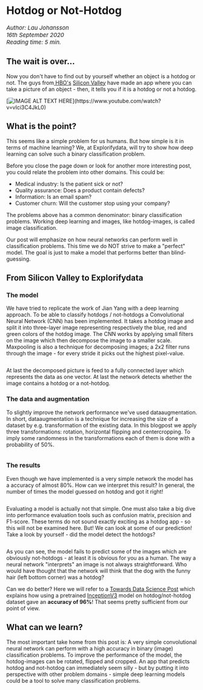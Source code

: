 <h1>Hotdog or Not-Hotdog</h1>

<!-- wp:paragraph {"customFontSize":15} -->
<p style="font-size:15px"><em>Author: Lau Johansson<br>16th September 2020<br>Reading time: 5 min.</em></p>
<!-- /wp:paragraph -->

<!-- wp:heading -->
<h2>The wait is over... </h2>
<!-- /wp:heading -->

<!-- wp:paragraph -->
<p>Now you don't have to find out by yourself whether an object is a hotdog or not. The guys from<a href="https://dk.hbonordic.com/"> HBO's</a> <a href="https://en.wikipedia.org/wiki/Silicon_Valley_(TV_series)">Silicon Valley</a> have made an app where you can take a picture of an object - then, it tells you if it is a hotdog or not a hotdog.</p>
<!-- /wp:paragraph -->

[![IMAGE ALT TEXT HERE](https://duet-cdn.vox-cdn.com/thumbor/0x0:2544x1428/750x500/filters:focal(1340x656:1341x657):format(webp)/cdn3.vox-cdn.com/uploads/chorus_asset/file/8518031/jian_yang_hbo_silicon_valley.png)](https://www.youtube.com/watch?v=vIci3C4JkL0)
<!-- wp:heading -->
<h2>What is the point?</h2>
<!-- /wp:heading -->

<!-- wp:paragraph -->
<p>This seems like a simple problem for us humans. But how simple is it in terms of machine learning? We, at Explorifydata, will try to show how deep learning can solve such a binary classification problem. </p>
<!-- /wp:paragraph -->

<!-- wp:paragraph -->
<p>Before you close the page down or look for another more interesting post, you could relate the problem into other domains. This could be:</p>
<!-- /wp:paragraph -->

<!-- wp:list -->
<ul><li>Medical industry: Is the patient sick or not?</li><li>Quality assurance: Does a product contain defects?</li><li>Information:  Is an email spam?</li><li>Customer churn: Will the customer stop using your company?</li></ul>
<!-- /wp:list -->

<!-- wp:paragraph -->
<p>The problems above has a common denominator: binary classification problems. Working deep learning and images, like hotdog-images, is called image classification. </p>
<!-- /wp:paragraph -->

<!-- wp:paragraph -->
<p>Our post will emphasize on how neural networks can perform well in classification problems. This time we do NOT strive to make a "perfect" model. The goal is just to make a model that performs better than blind-guessing. </p>
<!-- /wp:paragraph -->

<!-- wp:heading -->
<h2>From Silicon Valley to Explorifydata</h2>
<!-- /wp:heading -->

<!-- wp:heading {"level":3} -->
<h3>The model</h3>
<!-- /wp:heading -->

<!-- wp:paragraph -->
<p>We have tried to replicate the work of Jian Yang with a deep learning approach. To be able to classify hotdogs / not-hotdogs a Convolutional Neural Network (CNN) has been implemented. It takes a hotdog image and split it into three-layer image representing respectively the blue, red and green colors of the hotdog image. The CNN works by applying small filters on the image which then decompose the image to a smaller scale. Maxpooling is also a technique for decomposing images; a 2x2 filter runs through the image - for every stride it picks out the highest pixel-value.   </p>
<!-- /wp:paragraph -->

<!-- wp:image {"id":1505,"sizeSlug":"large","linkDestination":"none"} -->
<figure class="wp-block-image size-large"><img src="https://explorifydata.com/wp-content/uploads/2021/03/cnn_explain.png" alt="" class="wp-image-1505"/></figure>
<!-- /wp:image -->

<!-- wp:paragraph -->
<p>At last the decomposed picture is feed to a fully connected layer which represents the data as one vector. At last the network detects whether the image contains a hotdog or a not-hotdog. </p>
<!-- /wp:paragraph -->

<!-- wp:heading {"level":3} -->
<h3>The data and augmentation</h3>
<!-- /wp:heading -->

<!-- wp:paragraph -->
<p>To slightly improve the network performance we've used dataaugmentation. In short, dataaugmentation is a technique for increasing the size of a dataset by e.g. transformation of the existing data. In this blogpost we apply three transformations: rotation, horizontal flipping and centercropping. To imply some randomness in the transformations each of them is done with a probability of 50%. </p>
<!-- /wp:paragraph -->

<!-- wp:image {"id":1507,"sizeSlug":"large","linkDestination":"none"} -->
<figure class="wp-block-image size-large"><img src="https://explorifydata.com/wp-content/uploads/2021/03/cnn_explain_augmentation-1.png" alt="" class="wp-image-1507"/></figure>
<!-- /wp:image -->

<!-- wp:heading {"level":3} -->
<h3>The results</h3>
<!-- /wp:heading -->

<!-- wp:paragraph -->
<p>Even though we have implemented is a very simple network the model has a accuracy of almost 80%. How can we interpret this result? In general, the number of times the model guessed on hotdog and got it right!</p>
<!-- /wp:paragraph -->

<!-- wp:image {"id":1508,"sizeSlug":"large","linkDestination":"none"} -->
<figure class="wp-block-image size-large"><img src="https://explorifydata.com/wp-content/uploads/2021/03/cnn_explain_results-1.png" alt="" class="wp-image-1508"/></figure>
<!-- /wp:image -->

<!-- wp:paragraph -->
<p>Evaluating a model is actually not that simple. One must also take a big dive into performance evaluation tools such as confusion matrix, precision and F1-score. These terms do not sound exactly exciting as a hotdog app - so this will not be examined here. But! We can look at some of our prediction! Take a look by yourself - did the model detect the hotdogs?</p>
<!-- /wp:paragraph -->

<!-- wp:image {"id":1509,"sizeSlug":"large","linkDestination":"none"} -->
<figure class="wp-block-image size-large"><img src="https://explorifydata.com/wp-content/uploads/2021/03/hotdog_predictions-1024x328-1.png" alt="" class="wp-image-1509"/></figure>
<!-- /wp:image -->

<!-- wp:paragraph -->
<p>As you can see, the model fails to predict some of the images which are obviously not-hotdogs - at least it is obvious for you as a human. The way a neural network "interprets" an image is not always straightforward. Who would have thought that the network will think that the dog with the funny hair (left bottom corner) was a hotdog? </p>
<!-- /wp:paragraph -->

<!-- wp:paragraph -->
<p>Can we do better? Here we will refer to a <a href="https://towardsdatascience.com/building-the-hotdog-not-hotdog-classifier-from-hbos-silicon-valley-c0cb2317711f">Towards Data Science Post</a> which explains how using a pretrained <a href="https://en.wikipedia.org/wiki/Inceptionv3">InceptionV3</a> model on hotdog/not-hotdog dataset gave an <strong>accuracy of 96%</strong>! That seems pretty sufficient from our point of view. </p>
<!-- /wp:paragraph -->

<!-- wp:heading -->
<h2>What can we learn?</h2>
<!-- /wp:heading -->

<!-- wp:paragraph -->
<p>The most important take home from this post is: A very simple convolutional neural network can perform with a high accuracy in binary (image) classification problems. To improve the performance of the model, the hotdog-images can be rotated, flipped and cropped. An app that predicts hotdog and not-hotdog can immediately seem silly - but by putting it into perspective with other problem domains - simple deep learning models could be a tool to solve many classification problems. </p>
<!-- /wp:paragraph -->
